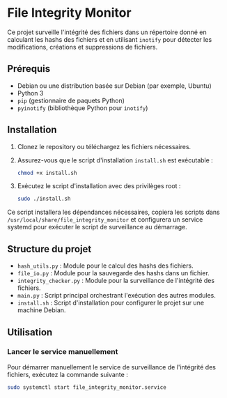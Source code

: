 # File Integrity Monitor

Ce projet surveille l'intégrité des fichiers dans un répertoire donné en calculant les hashs des fichiers et en utilisant `inotify` pour détecter les modifications, créations et suppressions de fichiers.

## Prérequis

- Debian ou une distribution basée sur Debian (par exemple, Ubuntu)
- Python 3
- `pip` (gestionnaire de paquets Python)
- `pyinotify` (bibliothèque Python pour `inotify`)

## Installation

1. Clonez le repository ou téléchargez les fichiers nécessaires.
2. Assurez-vous que le script d'installation `install.sh` est exécutable :

    ```bash
    chmod +x install.sh
    ```

3. Exécutez le script d'installation avec des privilèges root :

    ```bash
    sudo ./install.sh
    ```

Ce script installera les dépendances nécessaires, copiera les scripts dans `/usr/local/share/file_integrity_monitor` et configurera un service systemd pour exécuter le script de surveillance au démarrage.

## Structure du projet

- `hash_utils.py` : Module pour le calcul des hashs des fichiers.
- `file_io.py` : Module pour la sauvegarde des hashs dans un fichier.
- `integrity_checker.py` : Module pour la surveillance de l'intégrité des fichiers.
- `main.py` : Script principal orchestrant l'exécution des autres modules.
- `install.sh` : Script d'installation pour configurer le projet sur une machine Debian.

## Utilisation

### Lancer le service manuellement

Pour démarrer manuellement le service de surveillance de l'intégrité des fichiers, exécutez la commande suivante :

```bash
sudo systemctl start file_integrity_monitor.service

